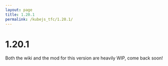 ```yaml
---
layout: page
title: 1.20.1
permalink: /kubejs_tfc/1.20.1/
---
```


# 1.20.1

Both the wiki and the mod for this version are heavily WIP, come back soon!